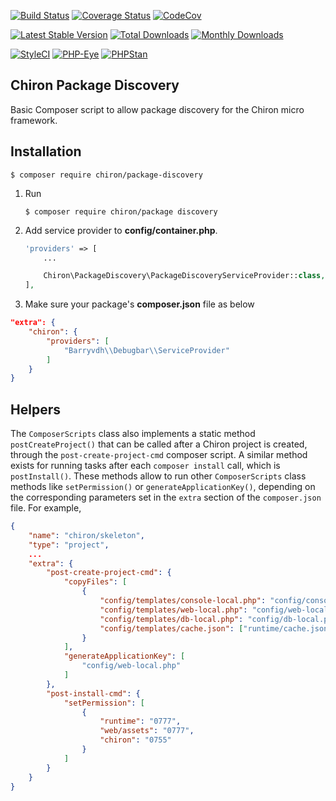 [![Build Status](https://travis-ci.org/ncou/Chiron-PackageDiscovery.svg?branch=master)](https://travis-ci.org/ncou/Chiron-PackageDiscovery)
[![Coverage Status](https://coveralls.io/repos/github/ncou/Chiron-PackageDiscovery/badge.svg?branch=master)](https://coveralls.io/github/ncou/Chiron-PackageDiscovery?branch=master)
[![CodeCov](https://codecov.io/gh/ncou/Chiron-PackageDiscovery/branch/master/graph/badge.svg)](https://codecov.io/gh/ncou/Chiron-PackageDiscovery)

[![Latest Stable Version](https://poser.pugx.org/chiron/package-discovery/v/stable.png)](https://packagist.org/packages/chiron/package-discovery)
[![Total Downloads](https://img.shields.io/packagist/dt/chiron/package-discovery.svg?style=flat-square)](https://packagist.org/packages/chiron/package-discovery/stats)
[![Monthly Downloads](https://img.shields.io/packagist/dm/chiron/package-discovery.svg?style=flat-square)](https://packagist.org/packages/chiron/package-discovery/stats)

[![StyleCI](https://styleci.io/repos/150878536/shield?style=flat)](https://styleci.io/repos/150878536)
[![PHP-Eye](https://php-eye.com/badge/chiron/package-discovery/tested.svg?style=flat)](https://php-eye.com/package/chiron/package-discovery)
[![PHPStan](https://img.shields.io/badge/PHPStan-enabled-brightgreen.svg?style=flat)](https://github.com/phpstan/phpstan)

Chiron Package Discovery
---------------

Basic Composer script to allow package discovery for the Chiron micro framework.

Installation
------------

    $ composer require chiron/package-discovery

1. Run
    ```
    $ composer require chiron/package discovery
    ```

2. Add service provider to **config/container.php**.
    ```php
    'providers' => [
        ...

        Chiron\PackageDiscovery\PackageDiscoveryServiceProvider::class,
    ],
    ```

3. Make sure your package's **composer.json** file as below
```json
"extra": {
    "chiron": {
        "providers": [
            "Barryvdh\\Debugbar\\ServiceProvider"
        ]
    }
}
```

Helpers
-----

The `ComposerScripts` class also implements a static method `postCreateProject()` that can be called after
a Chiron project is created, through the `post-create-project-cmd` composer script.
A similar method exists for running tasks after each `composer install` call, which is `postInstall()`.
These methods allow to run other `ComposerScripts` class methods like `setPermission()` or `generateApplicationKey()`, 
depending on the corresponding parameters set in the `extra` section of the `composer.json` file.
For example,

```json
{
    "name": "chiron/skeleton",
    "type": "project",
    ...
    "extra": {
        "post-create-project-cmd": {
            "copyFiles": [
                {
                    "config/templates/console-local.php": "config/console-local.php",
                    "config/templates/web-local.php": "config/web-local.php",
                    "config/templates/db-local.php": "config/db-local.php",
                    "config/templates/cache.json": ["runtime/cache.json", true]
                }
            ],
            "generateApplicationKey": [
                "config/web-local.php"
            ]
        },
        "post-install-cmd": {
            "setPermission": [
                {
                    "runtime": "0777",
                    "web/assets": "0777",
                    "chiron": "0755"
                }
            ]
        }
    }
}
```
